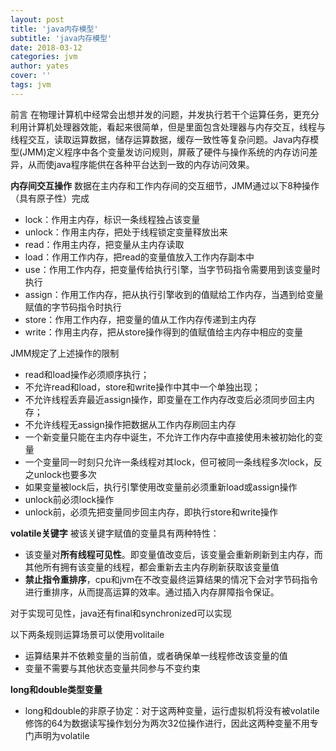 ```yaml
---
layout: post
title: 'java内存模型'
subtitle: 'java内存模型'
date: 2018-03-12
categories: jvm
author: yates
cover: ''
tags: jvm
---
```


前言
在物理计算机中经常会出想并发的问题，并发执行若干个运算任务，更充分利用计算机处理器效能，看起来很简单，但是里面包含处理器与内存交互，线程与线程交互，读取运算数据，储存运算数据，缓存一致性等复杂问题。Java内存模型(JMM)定义程序中各个变量发访问规则，屏蔽了硬件与操作系统的内存访问差异，从而使java程序能供在各种平台达到一致的内存访问效果。


**内存间交互操作**
数据在主内存和工作内存间的交互细节，JMM通过以下8种操作（具有原子性）完成

- lock：作用主内存，标识一条线程独占该变量
- unlock：作用主内存，把处于线程锁定变量释放出来
- read：作用主内存，把变量从主内存读取
- load：作用工作内存，把read的变量值放入工作内存副本中
- use：作用工作内存，把变量传给执行引擎，当字节码指令需要用到该变量时执行
- assign：作用工作内存，把从执行引擎收到的值赋给工作内存，当遇到给变量赋值的字节码指令时执行
- store：作用工作内存，把变量的值从工作内存传递到主内存
- write：作用主内存，把从store操作得到的值赋值给主内存中相应的变量

JMM规定了上述操作的限制
- read和load操作必须顺序执行；
- 不允许read和load，store和write操作中其中一个单独出现；
- 不允许线程丢弃最近assign操作，即变量在工作内存改变后必须同步回主内存；
- 不允许线程无assign操作把数据从工作内存刷回主内存
- 一个新变量只能在主内存中诞生，不允许工作内存中直接使用未被初始化的变量
- 一个变量同一时刻只允许一条线程对其lock，但可被同一条线程多次lock，反之unlock也要多次
- 如果变量被lock后，执行引擎使用改变量前必须重新load或assign操作
- unlock前必须lock操作
- unlock前，必须先把变量同步回主内存，即执行store和write操作

**volatile关键字**
被该关键字赋值的变量具有两种特性：
- 该变量对**所有线程可见性**。即变量值改变后，该变量会重新刷新到主内存，而其他所有拥有该变量的线程，都会重新去主内存刷新获取该变量值
- **禁止指令重排序**，cpu和jvm在不改变最终运算结果的情况下会对字节码指令进行重排序，从而提高运算的效率。通过插入内存屏障指令保证。

对于实现可见性，java还有final和synchronized可以实现

以下两条规则运算场景可以使用volitaile
- 运算结果并不依赖变量的当前值，或者确保单一线程修改该变量的值
- 变量不需要与其他状态变量共同参与不变约束

**long和double类型变量**
- long和double的非原子协定：对于这两种变量，运行虚拟机将没有被volatile修饰的64为数据读写操作划分为两次32位操作进行，因此这两种变量不用专门声明为volatile